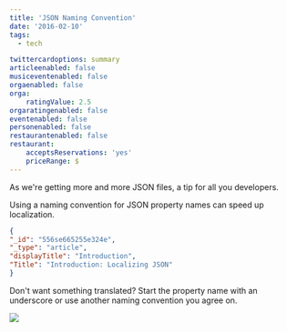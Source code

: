 ```yaml
---
title: 'JSON Naming Convention'
date: '2016-02-10'
tags:
  - tech

twittercardoptions: summary
articleenabled: false
musiceventenabled: false
orgaenabled: false
orga:
    ratingValue: 2.5
orgaratingenabled: false
eventenabled: false
personenabled: false
restaurantenabled: false
restaurant:
    acceptsReservations: 'yes'
    priceRange: $
---
```


As we're getting more and more JSON files, a tip for all you developers.

Using a naming convention for JSON property names can speed up localization.

```json
{
"_id": "556se665255e324e",
"_type": "article",
"displayTitle": "Introduction",
"Title": "Introduction: Localizing JSON"
}
```

Don't want something translated? Start the property name with an underscore or use another naming convention you agree on.

![](/images/JSON.png)